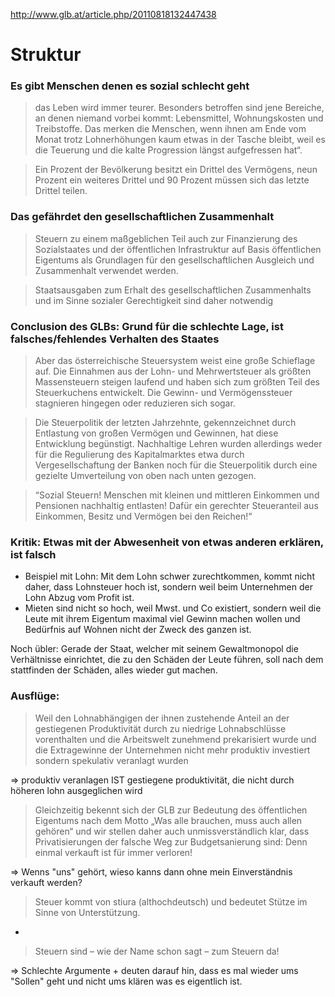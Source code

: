 http://www.glb.at/article.php/20110818132447438

# Struktur 

### Es gibt Menschen denen es sozial schlecht geht

> das Leben wird immer teurer. Besonders betroffen sind jene Bereiche, an denen niemand vorbei kommt: Lebensmittel, Wohnungskosten und Treibstoffe. Das merken die Menschen, wenn ihnen am Ende vom Monat trotz Lohnerhöhungen kaum etwas in der Tasche bleibt, weil es die Teuerung und die kalte Progression längst aufgefressen hat“.

> Ein Prozent der Bevölkerung besitzt ein Drittel des Vermögens, neun Prozent ein weiteres Drittel und 90 Prozent müssen sich das letzte Drittel teilen.

### Das gefährdet den gesellschaftlichen Zusammenhalt

> Steuern zu einem maßgeblichen Teil auch zur Finanzierung des Sozialstaates und der öffentlichen Infrastruktur auf Basis öffentlichen Eigentums als Grundlagen für den gesellschaftlichen Ausgleich und Zusammenhalt verwendet werden.

> Staatsausgaben zum Erhalt des gesellschaftlichen Zusammenhalts und im Sinne sozialer Gerechtigkeit sind daher notwendig 

### Conclusion des GLBs: Grund für die schlechte Lage, ist falsches/fehlendes Verhalten des Staates

> Aber das österreichische Steuersystem weist eine große Schieflage auf. Die Einnahmen aus der Lohn- und Mehrwertsteuer als größten Massensteuern steigen laufend und haben sich zum größten Teil des Steuerkuchens entwickelt. Die Gewinn- und Vermögenssteuer stagnieren hingegen oder reduzieren sich sogar.

> Die Steuerpolitik der letzten Jahrzehnte, gekennzeichnet durch Entlastung von großen Vermögen und Gewinnen, hat diese Entwicklung begünstigt. Nachhaltige Lehren wurden allerdings weder für die Regulierung des Kapitalmarktes etwa durch Vergesellschaftung der Banken noch für die Steuerpolitik durch eine gezielte Umverteilung von oben nach unten gezogen.

> “Sozial Steuern! Menschen mit kleinen und mittleren Einkommen und Pensionen nachhaltig entlasten! Dafür ein gerechter Steueranteil aus Einkommen, Besitz und Vermögen bei den Reichen!“

### Kritik: Etwas mit der Abwesenheit von etwas anderen erklären, ist falsch

* Beispiel mit Lohn: Mit dem Lohn schwer zurechtkommen, kommt nicht daher, dass Lohnsteuer hoch ist, sondern weil beim Unternehmen der Lohn Abzug vom Profit ist.
* Mieten sind nicht so hoch, weil Mwst. und Co existiert, sondern weil die Leute mit ihrem Eigentum maximal viel Gewinn machen wollen und Bedürfnis auf Wohnen nicht der Zweck des ganzen ist.

Noch übler: Gerade der Staat, welcher mit seinem Gewaltmonopol die Verhältnisse einrichtet, die zu den Schäden der Leute führen, soll nach dem stattfinden der Schäden, alles wieder gut machen.

### Ausflüge:

> Weil den Lohnabhängigen der ihnen zustehende Anteil an der gestiegenen Produktivität durch zu niedrige Lohnabschlüsse vorenthalten und die Arbeitswelt zunehmend prekarisiert wurde und die Extragewinne der Unternehmen nicht mehr produktiv investiert sondern spekulativ veranlagt wurden

=> produktiv veranlagen IST gestiegene produktivität, die nicht durch höheren lohn ausgeglichen wird

> Gleichzeitig bekennt sich der GLB zur Bedeutung des öffentlichen Eigentums nach dem Motto „Was alle brauchen, muss auch allen gehören“ und wir stellen daher auch unmissverständlich klar, dass Privatisierungen der falsche Weg zur Budgetsanierung sind: Denn einmal verkauft ist für immer verloren!

=> Wenns "uns" gehört, wieso kanns dann ohne mein Einverständnis verkauft werden?

> Steuer kommt von stiura (althochdeutsch) und bedeutet Stütze im Sinne von Unterstützung.

+

> Steuern sind – wie der Name schon sagt – zum Steuern da! 

=> Schlechte Argumente + deuten darauf hin, dass es mal wieder ums "Sollen" geht und nicht ums klären was es eigentlich ist.